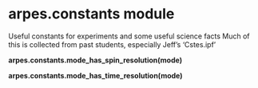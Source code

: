 # arpes.constants module

Useful constants for experiments and some useful science facts Much of
this is collected from past students, especially Jeff’s ‘Cstes.ipf’

**arpes.constants.mode\_has\_spin\_resolution(mode)**

**arpes.constants.mode\_has\_time\_resolution(mode)**

